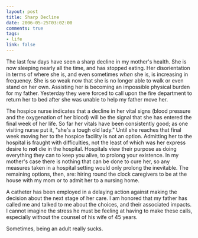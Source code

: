 ```yaml
--- 
layout: post
title: Sharp Decline
date: 2006-05-25T03:02:00
comments: true
tags:
- life
link: false
---
```

The last few days have seen a sharp decline in my mother's health. She is now sleeping nearly all the time, and has stopped eating. Her disorientation in terms of where she is, and even sometimes <em>when</em> she is, is increasing in frequency. She is so weak now that she is no longer able to walk or even stand on her own. Assisting her is becoming an impossible physical burden for my father. Yesterday they were forced to call upon the fire department to return her to bed after she was unable to help my father move her.

The hospice nurse indicates that a decline in her vital signs (blood pressure and the oxygenation of her blood) will be the signal that she has entered the final week of her life. So far her vitals have been consistently good; as one visiting nurse put it, "she's a tough old lady." Until she reaches that final week moving her to the hospice facility is not an option. Admitting her to the hospital is fraught with difficulties, not the least of which was her express desire to <strong>not</strong> die in the hospital. Hospitals view their purpose as doing everything they can to keep you alive, to prolong your existence. In my mother's case there is nothing that can be done to cure her, so any measures taken in a hospital setting would only prolong the inevitable. The remaining options, then, are: hiring round the clock caregivers to be at the house with my mom or to admit her to a nursing home.

A catheter has been employed in a delaying action against making the decision about the next stage of her care. I am honored that my father has called me and talked to me about the choices, and their associated impacts. I cannot imagine the stress he must be feeling at having to make these calls, especially without the counsel of his wife of 45 years.

Sometimes, being an adult really sucks.
